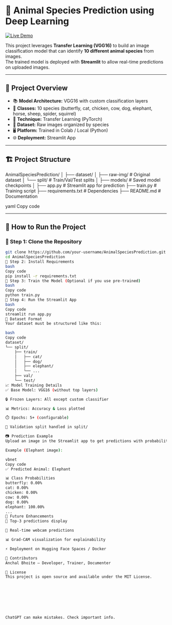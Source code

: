 # 🐾 Animal Species Prediction using Deep Learning  

[![Live Demo](https://img.shields.io/badge/Live%20App-Streamlit-brightgreen?logo=streamlit)](https://animalspeciesprediction-hd9rgdle5bsmzoq6fas8dt.streamlit.app/)  

This project leverages **Transfer Learning (VGG16)** to build an image classification model that can identify **10 different animal species** from images.  
The trained model is deployed with **Streamlit** to allow real-time predictions on uploaded images.  

---

## 📌 Project Overview  

- 📚 **Model Architecture:** VGG16 with custom classification layers  
- 🐶 **Classes:** 10 species (butterfly, cat, chicken, cow, dog, elephant, horse, sheep, spider, squirrel)  
- 🧠 **Technique:** Transfer Learning (PyTorch)  
- 💾 **Dataset:** Raw images organized by species  
- 🖥️ **Platform:** Trained in Colab / Local (Python)  
- 🌐 **Deployment:** Streamlit App  

---

## 🏗️ Project Structure  

AnimalSpeciesPrediction/
│
├── dataset/
│ ├── raw-img/ # Original dataset
│ └── split/ # Train/Val/Test splits
│
├── models/ # Saved model checkpoints
│
├── app.py # Streamlit app for prediction
├── train.py # Training script
├── requirements.txt # Dependencies
├── README.md # Documentation

yaml
Copy code

---

## 🚀 How to Run the Project  

### 📌 Step 1: Clone the Repository  
```bash
git clone https://github.com/your-username/AnimalSpeciesPrediction.git
cd AnimalSpeciesPrediction
📌 Step 2: Install Requirements
bash
Copy code
pip install -r requirements.txt
📌 Step 3: Train the Model (Optional if you use pre-trained)
bash
Copy code
python train.py
📌 Step 4: Run the Streamlit App
bash
Copy code
streamlit run app.py
🧪 Dataset Format
Your dataset must be structured like this:

bash
Copy code
dataset/
└── split/
    ├── train/
    │   ├── cat/
    │   ├── dog/
    │   ├── elephant/
    │   └── ...
    ├── val/
    └── test/
📈 Model Training Details
✅ Base Model: VGG16 (without top layers)

🔒 Frozen Layers: All except custom classifier

📊 Metrics: Accuracy & Loss plotted

⏱️ Epochs: 5+ (configurable)

📂 Validation split handled in split/

📷 Prediction Example
Upload an image in the Streamlit app to get predictions with probabilities.

Example (Elephant image):

vbnet
Copy code
✅ Predicted Animal: Elephant  

📊 Class Probabilities  
butterfly: 0.00%  
cat: 0.00%  
chicken: 0.00%  
cow: 0.00%  
dog: 0.00%  
elephant: 100.00%  
...
🌟 Future Enhancements
🔮 Top-3 predictions display

🎥 Real-time webcam predictions

📊 Grad-CAM visualization for explainability

⚡ Deployment on Hugging Face Spaces / Docker

🤝 Contributors
Anchal Bhoite – Developer, Trainer, Documenter

📃 License
This project is open source and available under the MIT License.








ChatGPT can make mistakes. Check important info. 
